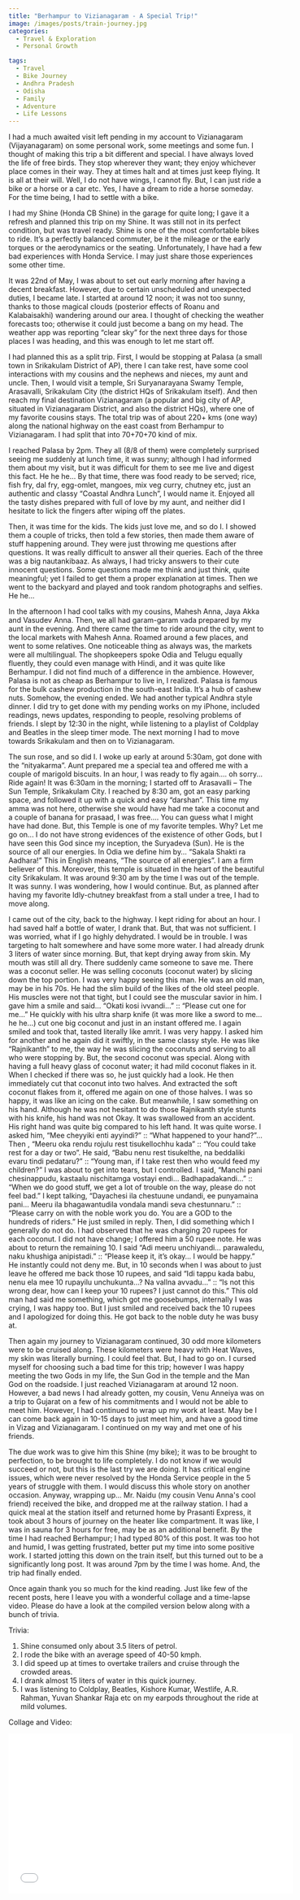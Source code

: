 ```yaml
---
title: "Berhampur to Vizianagaram - A Special Trip!"
image: /images/posts/train-journey.jpg
categories:
  - Travel & Exploration
  - Personal Growth

tags:
  - Travel
  - Bike Journey
  - Andhra Pradesh
  - Odisha
  - Family
  - Adventure
  - Life Lessons
---
```


I had a much awaited visit left pending in my account to Vizianagaram (Vijayanagaram) on some personal work, some meetings and some fun. I thought of making this trip a bit different and special. I have always loved the life of free birds. They stop wherever they want; they enjoy whichever place comes in their way. They at times halt and at times just keep flying. It is all at their will. Well, I do not have wings, I cannot fly. But, I can just ride a bike or a horse or a car etc. Yes, I have a dream to ride a horse someday. For the time being, I had to settle with a bike.

I had my Shine (Honda CB Shine) in the garage for quite long; I gave it a refresh and planned this trip on my Shine. It was still not in its perfect condition, but was travel ready. Shine is one of the most comfortable bikes to ride. It’s a perfectly balanced commuter, be it the mileage or the early torques or the aerodynamics or the seating. Unfortunately, I have had a few bad experiences with Honda Service. I may just share those experiences some other time.

It was 22nd of May, I was about to set out early morning after having a decent breakfast. However, due to certain unscheduled and unexpected duties, I became late. I started at around 12 noon; it was not too sunny, thanks to those magical clouds (posterior effects of Roanu and Kalabaisakhi) wandering around our area.  I thought of checking the weather forecasts too; otherwise it could just become a bang on my head. The weather app was reporting “clear sky” for the next three days for those places I was heading, and this was enough to let me start off. 

I had planned this as a split trip. First, I would be stopping at Palasa (a small town in Srikakulam District of AP), there I can take rest, have some cool interactions with my cousins and the nephews and nieces, my aunt and uncle. Then, I would visit a temple, Sri Suryanarayana Swamy Temple, Arasavalli, Srikakulam City (the district HQs of Srikakulam itself). And then reach my final destination Vizianagaram (a popular and big city of AP, situated in Vizianagaram District, and also the district HQs), where one of my favorite cousins stays. The total trip was of about 220+ kms (one way) along the national highway on the east coast from Berhampur to Vizianagaram. I had split that into 70+70+70 kind of mix.

I reached Palasa by 2pm. They all (8/8 of them) were completely surprised seeing me suddenly at lunch time, it was sunny; although I had informed them about my visit, but it was difficult for them to see me live and digest this fact. He he he… By that time, there was food ready to be served; rice, fish fry, dal fry, egg-omlet, mangoes, mix veg curry, chutney etc, just an authentic and classy “Coastal Andhra Lunch”, I would name it. Enjoyed all the tasty dishes prepared with full of love by my aunt, and neither did I hesitate to lick the fingers after wiping off the plates.

Then, it was time for the kids. The kids just love me, and so do I. I showed them a couple of tricks, then told a few stories, then made them aware of stuff happening around. They were just throwing me questions after questions. It was really difficult to answer all their queries. Each of the three was a big nautankibaaz. As always, I had tricky answers to their cute innocent questions. Some questions made me think and just think, quite meaningful; yet I failed to get them a proper explanation at times. Then we went to the backyard and played and took random photographs and selfies. He he… 

In the afternoon I had cool talks with my cousins, Mahesh Anna, Jaya Akka and Vasudev Anna. Then, we all had garam-garam vada prepared by my aunt in the evening. And there came the time to ride around the city, went to the local markets with Mahesh Anna. Roamed around a few places, and went to some relatives. One noticeable thing as always was, the markets were all multilingual. The shopkeepers spoke Odia and Telugu equally fluently, they could even manage with Hindi, and it was quite like Berhampur. I did not find much of a difference in the ambience. However, Palasa is not as cheap as Berhampur to live in, I realized. Palasa is famous for the bulk cashew production in the south-east India. It’s a hub of cashew nuts. Somehow, the evening ended. We had another typical Andhra style dinner. I did try to get done with my pending works on my iPhone, included readings, news updates, responding to people, resolving problems of friends. I slept by 12:30 in the night, while listening to a playlist of Coldplay and Beatles in the sleep timer mode. The next morning I had to move towards Srikakulam and then on to Vizianagaram.

The sun rose, and so did I. I woke up early at around 5:30am, got done with the “nityakarma”. Aunt prepared me a special tea and offered me with a couple of marigold biscuits. In an hour, I was ready to fly again…. oh sorry… Ride again! It was 6:30am in the morning; I started off to Arasavalli – The Sun Temple, Srikakulam City. I reached by 8:30 am, got an easy parking space, and followed it up with a quick and easy “darshan”. This time my amma was not here, otherwise she would have had me take a coconut and a couple of banana for prasaad, I was free.... You can guess what I might have had done. But, this Temple is one of my favorite temples. Why? Let me go on... I do not have strong evidences of the existence of other Gods, but I have seen this God since my inception, the Suryadeva (Sun). He is the source of all our energies. In Odia we define him by… “Sakala Shakti ra Aadhara!” This in English means, “The source of all energies”. I am a firm believer of this. Moreover, this temple is situated in the heart of the beautiful city Srikakulam. It was around 9:30 am by the time I was out of the temple. It was sunny. I was wondering, how I would continue. But, as planned after having my favorite Idly-chutney breakfast from a stall under a tree, I had to move along.

I came out of the city, back to the highway. I kept riding for about an hour. I had saved half a bottle of water, I drank that. But, that was not sufficient. I was worried, what if I go highly dehydrated. I would be in trouble. I was targeting to halt somewhere and have some more water. I had already drunk 3 liters of water since morning. But, that kept drying away from skin. My mouth was still all dry. There suddenly came someone to save me. There was a coconut seller. He was selling coconuts (coconut water) by slicing down the top portion. I was very happy seeing this man. He was an old man, may be in his 70s. He had the slim build of the likes of the old steel people. His muscles were not that tight, but I could see the muscular savior in him. I gave him a smile and said… “Okati kosi ivvandi…” :: “Please cut one for me…” He quickly with his ultra sharp knife (it was more like a sword to me… he he…) cut one big coconut and just in an instant offered me. I again smiled and took that, tasted literally like amrit. I was very happy. I asked him for another and he again did it swiftly, in the same classy style. He was like “Rajnikanth” to me, the way he was slicing the coconuts and serving to all who were stopping by. But, the second coconut was special. Along with having a full heavy glass of coconut water; it had mild coconut flakes in it. When I checked if there was so, he just quickly had a look. He then immediately cut that coconut into two halves. And extracted the soft coconut flakes from it, offered me again on one of those halves. I was so happy, it was like an icing on the cake. But meanwhile, I saw something on his hand. Although he was not hesitant to do those Rajnikanth style stunts with his knife, his hand was not Okay. It was swallowed from an accident. His right hand was quite big compared to his left hand. It was quite worse. I asked him, “Mee cheyyiki enti ayyindi?” :: “What happened to your hand?”… Then , “Meeru oka rendu rojulu rest tisukellochhu kada” :: “You could take rest for a day or two”. He said, “Babu nenu rest tisukelthe, na beddaliki evaru tindi pedataru?” :: “Young man, if I take rest then who would feed my children?” I was about to get into tears, but I controlled. I said, “Manchi pani chesinappudu, kastaalu nischitamga vostayi endi… Badhapadakandi…” :: “When we do good stuff, we get a lot of trouble on the way, please do not feel bad.” I kept talking, “Dayachesi ila chestuune undandi, ee punyamaina pani… Meeru ila bhagawantudila vondala mandi seva chestunnaru.” :: “Please carry on with the noble work you do. You are a GOD to the hundreds of riders.” He just smiled in reply. Then, I did something which I generally do not do. I had observed that he was charging 20 rupees for each coconut. I did not have change; I offered him a 50 rupee note. He was about to return the remaining 10. I said “Adi meeru unchiyandi… parawaledu, naku khushiga anipistadi.” :: “Please keep it, it’s okay… I would be happy.” He instantly could not deny me. But, in 10 seconds when I was about to just leave he offered me back those 10 rupees, and said “Idi tappu kada babu, nenu ela mee 10 rupayilu unchukunta…? Na vallna avvadu…”  :: “Is not this wrong dear, how can I keep your 10 rupees? I just cannot do this.” This old man had said me something, which got me goosebumps, internally I was crying, I was happy too. But I just smiled and received back the 10 rupees and I apologized for doing this. He got back to the noble duty he was busy at.

Then again my journey to Vizianagaram continued, 30 odd more kilometers were to be cruised along. These kilometers were heavy with Heat Waves, my skin was literally burning. I could feel that. But, I had to go on. I cursed myself for choosing such a bad time for this trip; however I was happy meeting the two Gods in my life, the Sun God in the temple and the Man God on the roadside. I just reached Vizianagaram at around 12 noon. However, a bad news I had already gotten, my cousin, Venu Anneiya was on a trip to Gujarat on a few of his commitments and I would not be able to meet him. However, I had continued to wrap up my work at least. May be I can come back again in 10-15 days to just meet him, and have a good time in Vizag and Vizianagaram. I continued on my way and met one of his friends.

The due work was to give him this Shine (my bike); it was to be brought to perfection, to be brought to life completely. I do not know if we would succeed or not, but this is the last try we are doing. It has critical engine issues, which were never resolved by the Honda Service people in the 5 years of struggle with them. I would discuss this whole story on another occasion. Anyway, wrapping up… Mr. Naidu (my cousin Venu Anna's cool friend) received the bike, and dropped me at the railway station. I had a quick meal at the station itself and returned home by Prasanti Express, it took about 3 hours of journey on the heater like compartment. It was like, I was in sauna for 3 hours for free, may be as an additional benefit. By the time I had reached Berhampur; I had typed 80% of this post. It was too hot and humid, I was getting frustrated, better put my time into some positive work. I started jotting this down on the train itself, but this turned out to be a significantly long post. It was around 7pm by the time I was home. And, the trip had finally ended.

Once again thank you so much for the kind reading. Just like few of the recent posts, here I leave you with a wonderful collage and a time-lapse video. Please do have a look at the compiled version below along with a bunch of trivia.

Trivia: 

1. Shine consumed only about 3.5 liters of petrol.
2. I rode the bike with an average speed of 40-50 kmph.
3. I did speed up at times to overtake trailers and cruise through the crowded areas.
4. I drank almost 15 liters of water in this quick journey.
5. I was listening to Coldplay, Beatles, Kishore Kumar, Westlife, A.R. Rahman, Yuvan Shankar Raja etc on my earpods throughout the ride at mild volumes.

Collage and Video:

<img class="img-responsive" src="image: /images/posts/life/bam-vzm.jpg" alt="" title="A collage of this beautiful trip!">

<iframe width="560" height="315" src="//www.youtube.com/embed/mZbHO3iWc8I"  frameborder="0"> </iframe>
